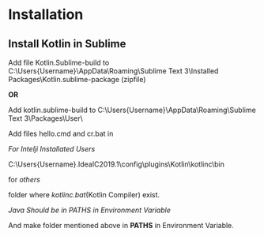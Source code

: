 # Installation

## Install Kotlin in Sublime

Add file Kotlin.Sublime-build to C:\Users\{Username}\AppData\Roaming\Sublime Text 3\Installed Packages\Kotlin.sublime-package (zipfile)

**OR**

Add kotlin.sublime-build to C:\Users\{Username}\AppData\Roaming\Sublime Text 3\Packages\User\

Add files hello.cmd and cr.bat in 

*For Intelji Installated Users*

C:\Users\{Username}\.IdeaIC2019.1\config\plugins\Kotlin\kotlinc\bin

for *others*

folder where *kotlinc.bat*(Kotlin Compiler) exist.

*Java Should be in PATHS in Environment Variable*

And make folder mentioned above  in **PATHS** in Environment Variable.
